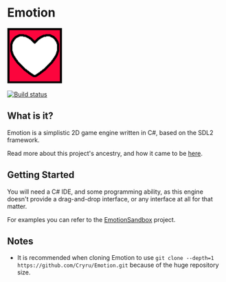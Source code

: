 # Emotion
<img src="EmotionLogo.png" width="128px" />

[![Build status](https://ci.appveyor.com/api/projects/status/qur90gc2wdhmd5ff/branch/master?svg=true)](https://ci.appveyor.com/project/Cryru/emotion/branch/master)

## What is it?

Emotion is a simplistic 2D game engine written in C#, based on the SDL2 framework.

Read more about this project's ancestry, and how it came to be [here](Documents/SoulEngine.md).

## Getting Started

You will need a C# IDE, and some programming ability, as this engine doesn't provide a drag-and-drop interface, or any interface at all for that matter.

For examples you can refer to the [EmotionSandbox](EmotionSandbox) project.

## Notes

- It is recommended when cloning Emotion to use ```git clone --depth=1 https://github.com/Cryru/Emotion.git``` because of the huge repository size.
